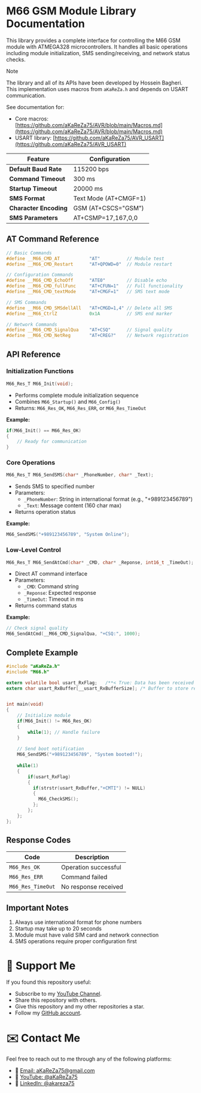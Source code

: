 # M66 GSM Module Library Documentation
This library provides a complete interface for controlling the M66 GSM module with ATMEGA328 microcontrollers. It handles all basic operations including module initialization, SMS sending/receiving, and network status checks.

> [!NOTE]  
> The library and all of its APIs have been developed by Hossein Bagheri.  
> This implementation uses macros from `aKaReZa.h` and depends on USART communication.  
> 
> See documentation for:  
> - Core macros: [https://github.com/aKaReZa75/AVR/blob/main/Macros.md](https://github.com/aKaReZa75/AVR/blob/main/Macros.md)  
> - USART library: [https://github.com/aKaReZa75/AVR_USART](https://github.com/aKaReZa75/AVR_USART)  

| Feature                  | Configuration               |
|--------------------------|-----------------------------|
| **Default Baud Rate**    | 115200 bps                   |
| **Command Timeout**      | 300 ms                      |
| **Startup Timeout**      | 20000 ms                    |
| **SMS Format**          | Text Mode (AT+CMGF=1)       |
| **Character Encoding**  | GSM (AT+CSCS="GSM")         |
| **SMS Parameters**      | AT+CSMP=17,167,0,0          |

## AT Command Reference

```c
// Basic Commands
#define __M66_CMD_AT           "AT"          // Module test
#define __M66_CMD_Restart      "AT+QPOWD=0"  // Module restart

// Configuration Commands  
#define __M66_CMD_EchoOff      "ATE0"        // Disable echo
#define __M66_CMD_fullFunc     "AT+CFUN=1"   // Full functionality
#define __M66_CMD_textMode     "AT+CMGF=1"   // SMS text mode

// SMS Commands
#define __M66_CMD_SMSdellAll   "AT+CMGD=1,4" // Delete all SMS
#define __M66_CtrlZ            0x1A          // SMS end marker

// Network Commands
#define __M66_CMD_SignalQua    "AT+CSQ"      // Signal quality
#define __M66_CMD_NetReg       "AT+CREG?"    // Network registration
```

## API Reference

### Initialization Functions

```c
M66_Res_T M66_Init(void);
```
- Performs complete module initialization sequence
- Combines `M66_Startup()` and `M66_Config()`
- Returns: `M66_Res_OK`, `M66_Res_ERR`, or `M66_Res_TimeOut`

**Example:**
```c
if(M66_Init() == M66_Res_OK) 
{
    // Ready for communication
}
```

### Core Operations

```c
M66_Res_T M66_SendSMS(char* _PhoneNumber, char* _Text);
```
- Sends SMS to specified number
- Parameters:
  - `_PhoneNumber`: String in international format (e.g., "+989123456789")
  - `_Text`: Message content (160 char max)
- Returns operation status

**Example:**
```c
M66_SendSMS("+989123456789", "System Online");
```

### Low-Level Control

```c
M66_Res_T M66_SendAtCmd(char* _CMD, char* _Reponse, int16_t _TimeOut);
```
- Direct AT command interface
- Parameters:
  - `_CMD`: Command string
  - `_Reponse`: Expected response
  - `_TimeOut`: Timeout in ms
- Returns command status

**Example:**
```c
// Check signal quality
M66_SendAtCmd(__M66_CMD_SignalQua, "+CSQ:", 1000);
```

## Complete Example

```c
#include "aKaReZa.h"
#include "M66.h"

extern volatile bool usart_RxFlag;   /**< True: Data has been received completely */   
extern char usart_RxBuffer[__usart_RxBufferSize]; /* Buffer to store received data, with defined size */


int main(void)
{
    // Initialize module
    if(M66_Init() != M66_Res_OK) 
    {
        while(1); // Handle failure
    }
    
    // Send boot notification
    M66_SendSMS("+989123456789", "System booted!");
    
    while(1) 
    {
        if(usart_RxFlag)
        {
          if(strstr(usart_RxBuffer,"+CMTI") != NULL)
          {
            M66_CheckSMS();
          };
        };
    };
};
```

## Response Codes

| Code            | Description                  |
|-----------------|------------------------------|
| `M66_Res_OK`    | Operation successful         |
| `M66_Res_ERR`   | Command failed               |
| `M66_Res_TimeOut` | No response received        |

## Important Notes

1. Always use international format for phone numbers
2. Startup may take up to 20 seconds
3. Module must have valid SIM card and network connection
4. SMS operations require proper configuration first

# 🌟 Support Me
If you found this repository useful:
- Subscribe to my [YouTube Channel](https://www.youtube.com/@aKaReZa75).
- Share this repository with others.
- Give this repository and my other repositories a star.
- Follow my [GitHub account](https://github.com/aKaReZa75).

# ✉️ Contact Me
Feel free to reach out to me through any of the following platforms:
- 📧 [Email: aKaReZa75@gmail.com](mailto:aKaReZa75@gmail.com)
- 🎥 [YouTube: @aKaReZa75](https://www.youtube.com/@aKaReZa75)
- 💼 [LinkedIn: @akareza75](https://www.linkedin.com/in/akareza75)
